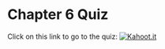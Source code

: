 # Chapter 6 Quiz

Click on this link to go to the quiz:
[![Kahoot.it](https://media.nationalgeographic.org/assets/photos/220/301/a5bc8ebe-f0bb-44cd-bf0c-c12bc44c8260.jpg)](https://kahoot.it/)
